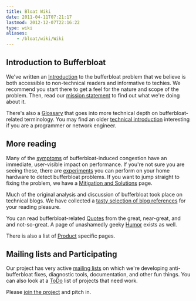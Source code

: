 ```yaml
---
title: Bloat Wiki
date: 2011-04-11T07:21:17
lastmod: 2012-12-07T22:16:22
type: wiki
aliases:
    - /bloat/wiki/Wiki
---
```

Introduction to Bufferbloat
---------------------------

We've written an [Introduction](./Introduction.md) to the bufferbloat problem
that we believe is both accessible to non-technical readers and
informative to techies. We recommend you start there to get a feel for
the nature and scope of the problem. Then, read our
[mission statement](Mission.md) to find out what we're doing
about it.

There's also a [Glossary](Glossary.md) that goes into more technical depth
on bufferbloat-related terminology. You may find an older
[technical introduction](TechnicalIntro.md) interesting if you
are a programmer or network engineer.

More reading
------------

Many of the [symptoms](CongestionSymptoms.md) of
bufferbloat-induced congestion have an immediate, user-visible impact on
performance. If you're not sure you are seeing these, there are
[experiments](Experiments.md) you can perform on your home
hardware to detect bufferbloat problems. If you want to jump straight to
fixing the problem, we have a
[Mitigation and Solutions](Mitigations_and_Solutions.md) page.

Much of the original analysis and discussion of bufferbloat took place
on technical blogs. We have collected a
[tasty selection of blog references](Good_blog_discussions.md)
for your reading pleasure.

You can read bufferbloat-related [Quotes](Quotes.md) from the great,
near-great, and and not-so-great. A page of unashamedly geeky
[Humor](Humor.md) exists as well.

There is also a list of [Product](Product.md) specific pages.

Mailing lists and Participating
-------------------------------

Our project has very active [mailing
lists](https://lists.bufferbloat.net) on which we're developing
anti-bufferbloat fixes, diagnostic tools, documentation, and other fun
things. You can also look at a [ToDo](ToDo.md) list of projects that
need work.

Please [join the project](http://www.bufferbloat.net/account/register)
and pitch in.
